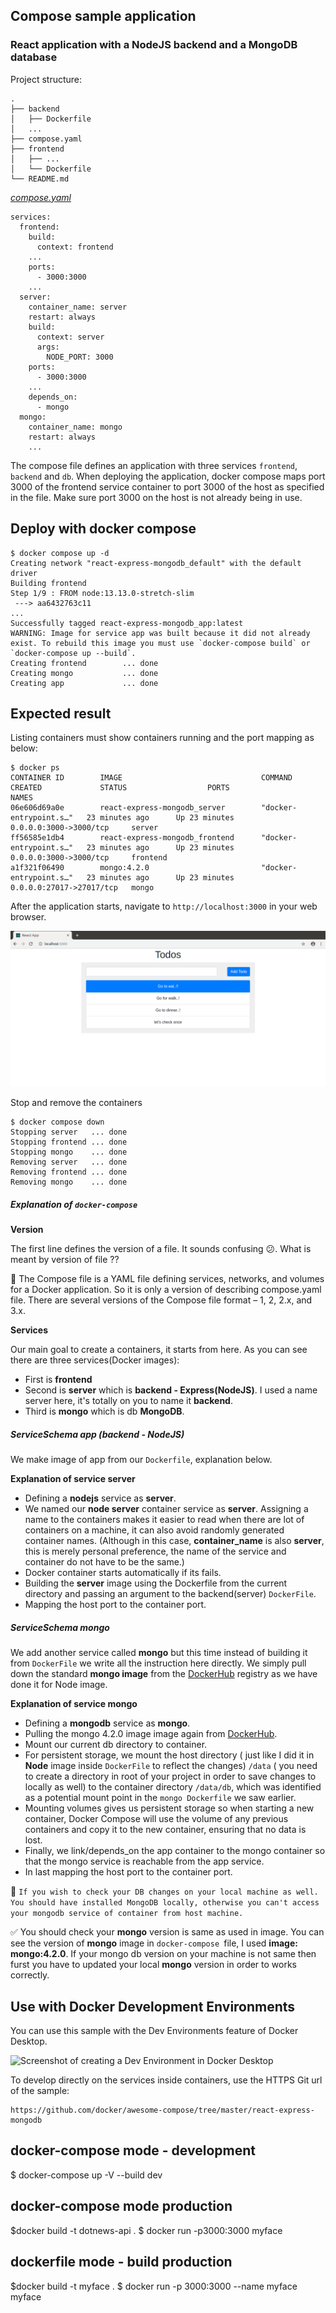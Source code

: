 ## Compose sample application
### React application with a NodeJS backend and a MongoDB database

Project structure:
```
.
├── backend
│   ├── Dockerfile
│   ...
├── compose.yaml
├── frontend
│   ├── ...
│   └── Dockerfile
└── README.md
```

[_compose.yaml_](compose.yaml)
```
services:
  frontend:
    build:
      context: frontend
    ...
    ports:
      - 3000:3000
    ...
  server:
    container_name: server
    restart: always
    build:
      context: server
      args:
        NODE_PORT: 3000
    ports:
      - 3000:3000
    ...
    depends_on:
      - mongo
  mongo:
    container_name: mongo
    restart: always
    ...
```
The compose file defines an application with three services `frontend`, `backend` and `db`.
When deploying the application, docker compose maps port 3000 of the frontend service container to port 3000 of the host as specified in the file.
Make sure port 3000 on the host is not already being in use.

## Deploy with docker compose

```
$ docker compose up -d
Creating network "react-express-mongodb_default" with the default driver
Building frontend
Step 1/9 : FROM node:13.13.0-stretch-slim
 ---> aa6432763c11
...
Successfully tagged react-express-mongodb_app:latest
WARNING: Image for service app was built because it did not already exist. To rebuild this image you must use `docker-compose build` or `docker-compose up --build`.
Creating frontend        ... done
Creating mongo           ... done
Creating app             ... done
```

## Expected result

Listing containers must show containers running and the port mapping as below:
```
$ docker ps
CONTAINER ID        IMAGE                               COMMAND                  CREATED             STATUS                  PORTS                      NAMES
06e606d69a0e        react-express-mongodb_server        "docker-entrypoint.s…"   23 minutes ago      Up 23 minutes           0.0.0.0:3000->3000/tcp     server
ff56585e1db4        react-express-mongodb_frontend      "docker-entrypoint.s…"   23 minutes ago      Up 23 minutes           0.0.0.0:3000->3000/tcp     frontend
a1f321f06490        mongo:4.2.0                         "docker-entrypoint.s…"   23 minutes ago      Up 23 minutes           0.0.0.0:27017->27017/tcp   mongo
```

After the application starts, navigate to `http://localhost:3000` in your web browser.

![page](./output.png)

Stop and remove the containers
```
$ docker compose down
Stopping server   ... done
Stopping frontend ... done
Stopping mongo    ... done
Removing server   ... done
Removing frontend ... done
Removing mongo    ... done
```

##### Explanation of `docker-compose`

__Version__

The first line defines the version of a file. It sounds confusing :confused:. What is meant by version of file ?? 

:pill: The Compose file is a YAML file defining services, networks, and volumes for a Docker application. So it is only a version of describing compose.yaml file. There are several versions of the Compose file format – 1, 2, 2.x, and 3.x.

__Services__

Our main goal to create a containers, it starts from here. As you can see there are three services(Docker images): 
- First is __frontend__ 
- Second is __server__ which is __backend - Express(NodeJS)__. I used a name server here, it's totally on you to name it __backend__.
- Third is __mongo__ which is db __MongoDB__.

##### ServiceSchema app (backend - NodeJS)

We make image of app from our `Dockerfile`, explanation below.

__Explanation of service server__

- Defining a **nodejs** service as __server__.
- We named our **node server** container service as **server**. Assigning a name to the containers makes it easier to read when there are lot of containers on a machine, it can also avoid randomly generated container names. (Although in this case, __container_name__ is also __server__, this is merely personal preference, the name of the service and container do not have to be the same.) 
- Docker container starts automatically if its fails.
- Building the __server__ image using the Dockerfile from the current directory and passing an argument to the
backend(server) `DockerFile`.
- Mapping the host port to the container port.

##### ServiceSchema mongo

We add another service called **mongo** but this time instead of building it from `DockerFile` we write all the instruction here directly. We simply pull down the standard __mongo image__ from the [DockerHub](https://hub.docker.com/) registry as we have done it for Node image.

__Explanation of service mongo__

- Defining a **mongodb** service as __mongo__.
- Pulling the mongo 4.2.0 image image again from [DockerHub](https://hub.docker.com/).
- Mount our current db directory to container. 
- For persistent storage, we mount the host directory ( just like I did it in **Node** image inside `DockerFile` to reflect the changes) `/data` ( you need to create a directory in root of your project in order to save changes to locally as well) to the container directory `/data/db`, which was identified as a potential mount point in the `mongo Dockerfile` we saw earlier.
- Mounting volumes gives us persistent storage so when starting a new container, Docker Compose will use the volume of any previous containers and copy it to the new container, ensuring that no data is lost.
- Finally, we link/depends_on the app container to the mongo container so that the mongo service is reachable from the app service.
- In last mapping the host port to the container port.

:key: `If you wish to check your DB changes on your local machine as well. You should have installed MongoDB locally, otherwise you can't access your mongodb service of container from host machine.` 

:white_check_mark: You should check your __mongo__ version is same as used in image. You can see the version of __mongo__ image in `docker-compose `file, I used __image: mongo:4.2.0__. If your mongo db version on your machine is not same then furst you have to updated your  local __mongo__ version in order to works correctly.

## Use with Docker Development Environments

You can use this sample with the Dev Environments feature of Docker Desktop.

![Screenshot of creating a Dev Environment in Docker Desktop](../dev-envs.png)

To develop directly on the services inside containers, use the HTTPS Git url of the sample:
```
https://github.com/docker/awesome-compose/tree/master/react-express-mongodb
```

## docker-compose mode - development
$ docker-compose up -V --build dev

## docker-compose mode production
$docker build -t dotnews-api .
$ docker run -p3000:3000 myface

## dockerfile mode - build production
$docker build -t myface .
$ docker run -p 3000:3000 --name myface myface

